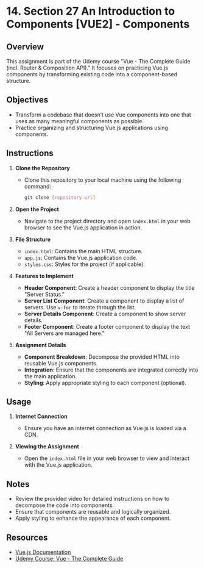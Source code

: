 # 14. Section 27 An Introduction to Components [VUE2] - Components

## Overview

This assignment is part of the Udemy course "Vue - The Complete Guide (incl. Router & Composition API)." It focuses on practicing Vue.js components by transforming existing code into a component-based structure.

## Objectives

- Transform a codebase that doesn’t use Vue components into one that uses as many meaningful components as possible.
- Practice organizing and structuring Vue.js applications using components.

## Instructions

1. **Clone the Repository**
   - Clone this repository to your local machine using the following command:
     ```bash
     git clone [repository-url]
     ```

2. **Open the Project**
   - Navigate to the project directory and open `index.html` in your web browser to see the Vue.js application in action.

3. **File Structure**
   - `index.html`: Contains the main HTML structure.
   - `app.js`: Contains the Vue.js application code.
   - `styles.css`: Styles for the project (if applicable).

4. **Features to Implement**
   - **Header Component**: Create a header component to display the title "Server Status."
   - **Server List Component**: Create a component to display a list of servers. Use `v-for` to iterate through the list.
   - **Server Details Component**: Create a component to show server details.
   - **Footer Component**: Create a footer component to display the text "All Servers are managed here."

5. **Assignment Details**
   - **Component Breakdown**: Decompose the provided HTML into reusable Vue.js components.
   - **Integration**: Ensure that the components are integrated correctly into the main application.
   - **Styling**: Apply appropriate styling to each component (optional).

## Usage

1. **Internet Connection**
   - Ensure you have an internet connection as Vue.js is loaded via a CDN.

2. **Viewing the Assignment**
   - Open the `index.html` file in your web browser to view and interact with the Vue.js application.

## Notes

- Review the provided video for detailed instructions on how to decompose the code into components.
- Ensure that components are reusable and logically organized.
- Apply styling to enhance the appearance of each component.

## Resources

- [Vue.js Documentation](https://vuejs.org/guide/introduction.html)
- [Udemy Course: Vue - The Complete Guide](https://www.udemy.com/course/vuejs-2-the-complete-guide/)
